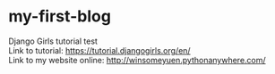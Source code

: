 # my-first-blog
Django Girls tutorial test <br/>
Link to tutorial: https://tutorial.djangogirls.org/en/<br/>
Link to my website online: http://winsomeyuen.pythonanywhere.com/
